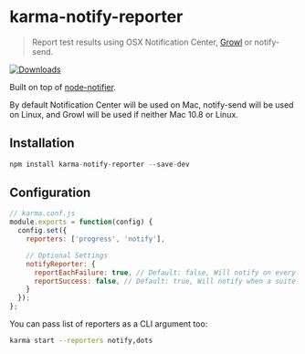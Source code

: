 # karma-notify-reporter

> Report test results using OSX Notification Center, [Growl](http://growl.info/) or notify-send.

[![Downloads](https://img.shields.io/npm/dm/karma-notify-reporter.svg)](https://www.npmjs.com/package/karma-notify-reporter)

Built on top of [node-notifier](https://github.com/mikaelbr/node-notifier).  

By default Notification Center will be used on Mac, notify-send will be used on Linux, and Growl will be used if neither Mac 10.8 or Linux.

## Installation 

```js
npm install karma-notify-reporter --save-dev
```

###

## Configuration
```js
// karma.conf.js
module.exports = function(config) {
  config.set({
    reporters: ['progress', 'notify'],

    // Optional Settings
    notifyReporter: {
      reportEachFailure: true, // Default: false, Will notify on every failed sepc
      reportSuccess: false, // Default: true, Will notify when a suite was successful
    }
  });
};
```

You can pass list of reporters as a CLI argument too:
```bash
karma start --reporters notify,dots
```
